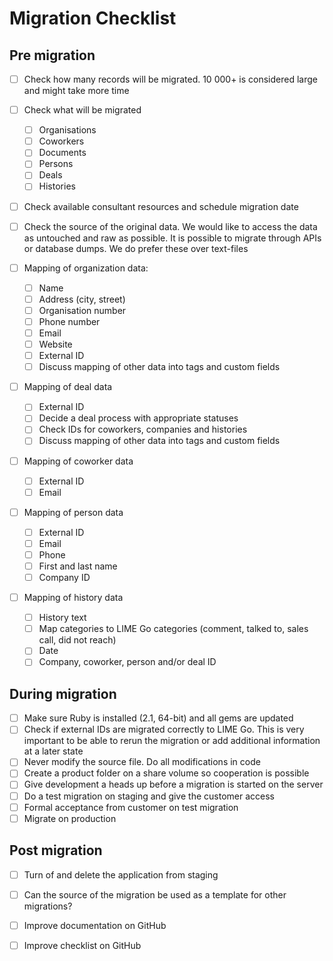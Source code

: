 # Migration Checklist

## Pre migration
- [ ] Check how many records will be migrated. 10 000+ is considered large and might take more time
- [ ] Check what will be migrated 
	- [ ] Organisations
	- [ ] Coworkers
	- [ ] Documents
	- [ ] Persons
	- [ ] Deals
	- [ ] Histories

- [ ] Check available consultant resources and schedule migration date
- [ ] Check the source of the original data. We would like to access the data as untouched and raw as possible. It is possible to migrate through APIs or database dumps. We do prefer these over text-files

- [ ] Mapping of organization data: 
	- [ ] Name
	- [ ] Address (city, street)
	- [ ] Organisation number
	- [ ] Phone number
	- [ ] Email
	- [ ] Website
	- [ ] External ID
	- [ ] Discuss mapping of other data into tags and custom fields

- [ ] Mapping of deal data
	- [ ] External ID
	- [ ] Decide a deal process with appropriate statuses
	- [ ] Check IDs for coworkers, companies and histories
	- [ ] Discuss mapping of other data into tags and custom fields

- [ ] Mapping of coworker data
	- [ ] External ID
	- [ ] Email

- [ ] Mapping of person data
	- [ ] External ID
	- [ ] Email
	- [ ] Phone
	- [ ] First and last name
	- [ ] Company ID

- [ ] Mapping of history data
	- [ ] History text
	- [ ] Map categories to LIME Go categories (comment, talked to, sales call, did not reach)
	- [ ] Date
	- [ ] Company, coworker, person and/or deal ID

## During migration

- [ ] Make sure Ruby is installed (2.1, 64-bit) and all gems are updated
- [ ] Check if external IDs are migrated correctly to LIME Go. This is very important to be able to rerun the migration or add additional information at a later state
- [ ] Never modify the source file. Do all modifications in code
- [ ] Create a product folder on a share volume so cooperation is possible
- [ ] Give development a heads up before a migration is started on the server
- [ ] Do a test migration on staging and give the customer access
- [ ] Formal acceptance from customer on test migration
- [ ] Migrate on production

## Post migration
- [ ] Turn of and delete the application from staging
- [ ] Can the source of the migration be used as a template for other migrations? 
- [ ] Improve documentation on GitHub
- [ ] Improve checklist on GitHub

